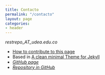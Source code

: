 ```yaml
---
title: Contacto
permalink: "/contacto"
layout: page
categories:
- header
---
```


_restrepo_AT_udea.edu.co_

* [How to contribute to this page](https://bit.ly/InstitutoDeFisica)
* Based in [A clean minimal Theme for Jekyll](http://pranavrajs.github.io/swift/)
* <i class="fa fa-github">[GitHub page](https://institutodefisica.github.io/)
* [Repository in GitHub](https://github.com/institutodefisica/institutodefisica.github.io)
